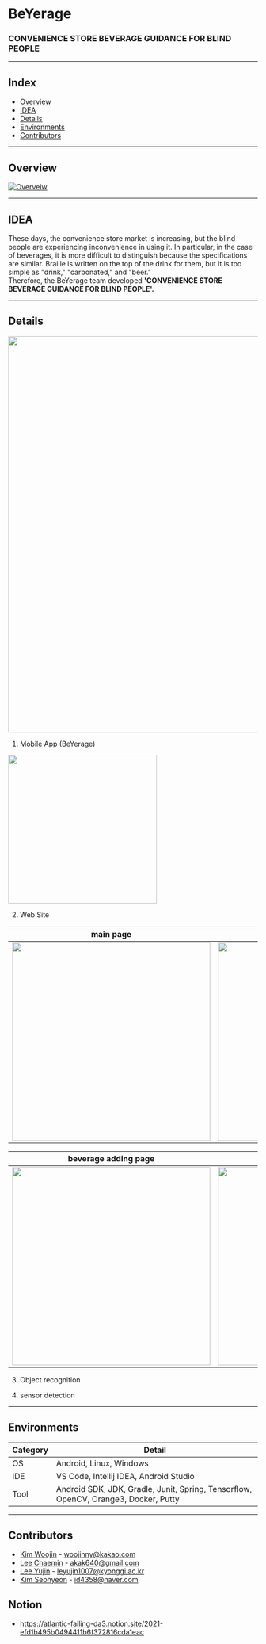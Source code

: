 # BeYerage

### CONVENIENCE STORE BEVERAGE GUIDANCE FOR BLIND PEOPLE

---

## Index

- [Overview](#Overview)
- [IDEA](#IDEA)
- [Details](#Details)
- [Environments](#Environments)
- [Contributors](#Contributors)

---

## Overview

<!-- 동영상 넣기 -->

[![Overveiw](https://img.youtube.com/vi/z-m1ZKXF8Pg/0.jpg)](https://www.youtube.com/watch?v=z-m1ZKXF8Pg)

---

## IDEA

These days, the convenience store market is increasing, but the blind people are experiencing inconvenience in using it.
In particular, in the case of beverages, it is more difficult to distinguish because the specifications are similar.
Braille is written on the top of the drink for them, but it is too simple as "drink," "carbonated," and "beer."  
Therefore, the BeYerage team developed **'CONVENIENCE STORE BEVERAGE GUIDANCE FOR BLIND PEOPLE'.**

---

## Details

 <img src="https://user-images.githubusercontent.com/70623290/140671200-79d03f47-c810-46ef-ab99-527f6fb93af7.png" width=800>


1. Mobile App (BeYerage)

<img src="https://user-images.githubusercontent.com/59291066/141670048-32b49622-32b1-4f09-8bfd-341733163ec3.gif" width=300>

<!--
| splash screen                                                                                                               | main screen                                                                                                                 | service start                                                                                                               |
| --------------------------------------------------------------------------------------------------------------------------- | --------------------------------------------------------------------------------------------------------------------------- | --------------------------------------------------------------------------------------------------------------------------- |
| <img src="https://user-images.githubusercontent.com/59291066/139797106-0dac7bce-a265-449d-8cf2-8ff9e54d6395.jpg" width=200> | <img src="https://user-images.githubusercontent.com/59291066/139797213-a60b07eb-fd73-436f-8f3d-e91008a0f76a.jpg" width=200> | <img src="https://user-images.githubusercontent.com/59291066/139797141-6fc90f8a-7982-47b1-ad10-bc5be1c2f044.jpg" width=200> |
-->

2. Web Site

| main page                                                                                                                   | beverage management page                                                                                                    |
| --------------------------------------------------------------------------------------------------------------------------- | --------------------------------------------------------------------------------------------------------------------------- |
| <img src="https://user-images.githubusercontent.com/70623290/140672299-7aff7567-ec41-4264-8a0b-d6ef7138be65.png" width=400> | <img src="https://user-images.githubusercontent.com/70623290/140672307-72d8a829-a288-4fb2-8fc9-20f975e6bf52.png" width=400> |
  
  
| beverage adding page                                                                                                        | beverage arrangement page                                                                                                   | customer voices page                                                                                                        |
| --------------------------------------------------------------------------------------------------------------------------- | --------------------------------------------------------------------------------------------------------------------------- | --------------------------------------------------------------------------------------------------------------------------- |
| <img src="https://user-images.githubusercontent.com/70623290/140672312-f20e09bc-0a84-411c-ad50-881aa185263f.png" width=400> | <img src="https://user-images.githubusercontent.com/70623290/140672319-d4583d73-392e-4c34-90a6-6b54386c4f76.png" width=400> | <img src="https://user-images.githubusercontent.com/70623290/140672301-3a94dd15-0b13-478f-9c58-d6a8ba24395b.png" width=400> |   


3. Object recognition

4. sensor detection

---

## Environments

| Category | Detail                                                                              |
| -------- | ----------------------------------------------------------------------------------- |
| OS       | Android, Linux, Windows                                                             |
| IDE      | VS Code, Intellij IDEA, Android Studio                                              |
| Tool     | Android SDK, JDK, Gradle, Junit, Spring, Tensorflow, OpenCV, Orange3, Docker, Putty |

---

## Contributors

- [Kim Woojin](https://github.com/woojin1027) - <woojinny@kakao.com>
- [Lee Chaemin](https://github.com/CokeLee777) - <akak640@gmail.com>
- [Lee Yujin](https://github.com/lmyourGenie) - <leyujin1007@kyonggi.ac.kr>
- [Kim Seohyeon](https://github.com/se-ize) - <id4358@naver.com>

## Notion

- https://atlantic-failing-da3.notion.site/2021-efd1b495b0494411b6f372816cda1eac
